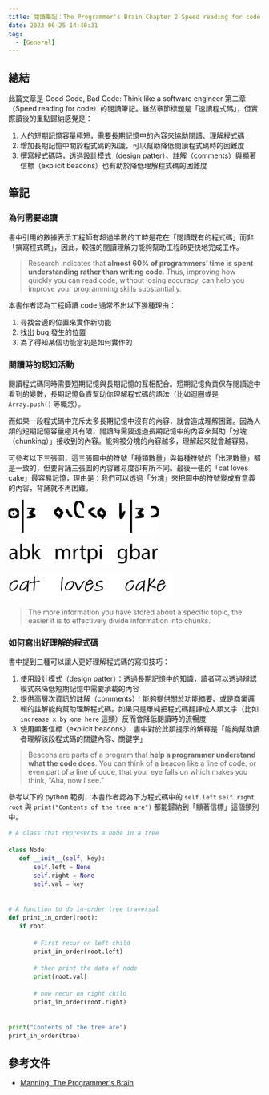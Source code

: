 ```yaml
---
title: 閱讀筆記：The Programmer's Brain Chapter 2 Speed reading for code
date: 2023-06-25 14:40:31
tag:
  - [General]
---
```


## 總結

此篇文章是 Good Code, Bad Code: Think like a software engineer 第二章（Speed reading for code）的閱讀筆記。雖然章節標題是「速讀程式碼」，但實際讀後的重點歸納感覺是：

1. 人的短期記憶容量極短，需要長期記憶中的內容來協助閱讀、理解程式碼
2. 增加長期記憶中關於程式碼的知識，可以幫助降低閱讀程式碼時的困難度
3. 撰寫程式碼時，透過設計模式（design patter）、註解（comments）與顯著信標（explicit beacons）也有助於降低理解程式碼的困難度

## 筆記

### 為何需要速讀

書中引用的數據表示工程師有超過半數的工時是花在「閱讀既有的程式碼」而非「撰寫程式碼」，因此，較強的閱讀理解力能夠幫助工程師更快地完成工作。

> Research indicates that **almost 60% of programmers’ time is spent understanding rather than writing code**. Thus, improving how quickly you can read code, without losing accuracy, can help you improve your programming skills substantially.

本書作者認為工程師讀 code 通常不出以下幾種理由：

1. 尋找合適的位置來實作新功能
2. 找出 bug 發生的位置
3. 為了得知某個功能當初是如何實作的

### 閱讀時的認知活動

閱讀程式碼同時需要短期記憶與長期記憶的互相配合。短期記憶負責保存閱讀途中看到的變數，長期記憶負責幫助你理解程式碼的語法（比如迴圈或是 `Array.push()` 等概念）。

而如果一段程式碼中充斥太多長期記憶中沒有的內容，就會造成理解困難。因為人類的短期記憶容量極其有限，閱讀時需要透過長期記憶中的內容來幫助「分塊（chunking）」接收到的內容。能夠被分塊的內容越多，理解起來就會越容易。

可參考以下三張圖，這三張圖中的符號「種類數量」與每種符號的「出現數量」都是一致的，但要背誦三張圖的內容難易度卻有所不同。最後一張的「cat loves cake」最容易記憶，理由是：我們可以透過「分塊」來把圖中的符號變成有意義的內容，背誦就不再困難。

![chunking 1](/2023/the-programmers-brain-ch2-speed-reading-for-code/CH02_F03_UN01_Hermans2.png)

![chunking 2](/2023/the-programmers-brain-ch2-speed-reading-for-code/CH02_F03_UN02_Hermans2.png)

![chunking 3](/2023/the-programmers-brain-ch2-speed-reading-for-code/CH02_F03_UN03_Hermans2.png)

> The more information you have stored about a specific topic, the easier it is to effectively divide information into chunks.

### 如何寫出好理解的程式碼

書中提到三種可以讓人更好理解程式碼的寫扣技巧：

1. 使用設計模式（design patter）：透過長期記憶中的知識，讀者可以透過辨認模式來降低短期記憶中需要承載的內容
2. 提供高層次資訊的註解（comments）：能夠提供關於功能摘要、或是商業邏輯的註解能夠幫助理解程式碼。如果只是單純把程式碼翻譯成人類文字（比如 `increase x by one here` 這類）反而會降低閱讀時的流暢度
3. 使用顯著信標（explicit beacons）：書中對於此類提示的解釋是「能夠幫助讀者理解該段程式碼的關鍵內容、關鍵字」

> Beacons are parts of a program that **help a programmer understand what the code does**. You can think of a beacon like a line of code, or even part of a line of code, that your eye falls on which makes you think, “Aha, now I see.”

參考以下的 python 範例，本書作者認為下方程式碼中的 `self.left` `self.right` `root` 與 `print("Contents of the tree are")` 都能歸納到「顯著信標」這個類別中。

```python
# A class that represents a node in a tree

class Node:
   def __init__(self, key):
       self.left = None
       self.right = None
       self.val = key


# A function to do in-order tree traversal
def print_in_order(root):
   if root:

       # First recur on left child
       print_in_order(root.left)

       # then print the data of node
       print(root.val)

       # now recur on right child
       print_in_order(root.right)


print("Contents of the tree are")
print_in_order(tree)
```

## 參考文件

- [Manning: The Programmer's Brain](https://www.manning.com/books/the-programmers-brain)
